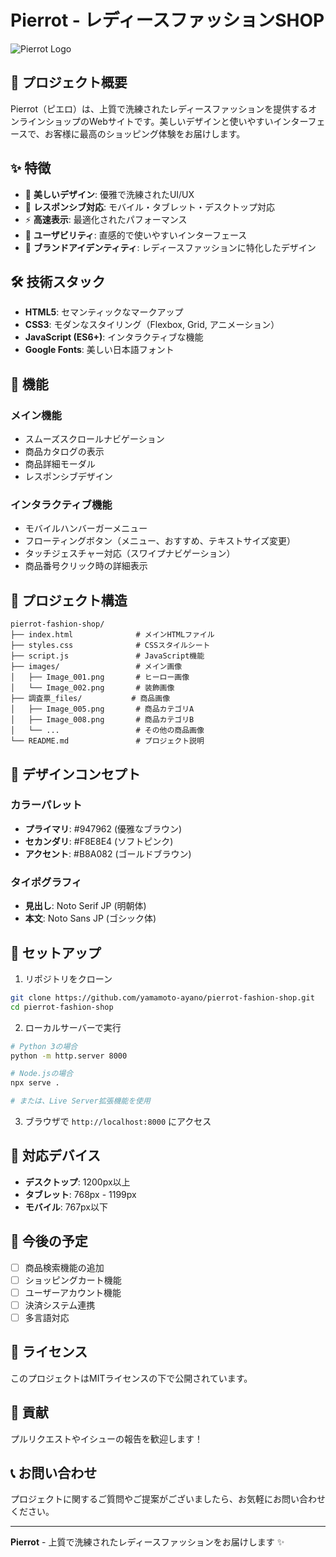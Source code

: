 # Pierrot - レディースファッションSHOP

![Pierrot Logo](https://img.shields.io/badge/Pierrot-Fashion%20Shop-pink?style=for-the-badge&logo=shopping-bag)

## 📖 プロジェクト概要

Pierrot（ピエロ）は、上質で洗練されたレディースファッションを提供するオンラインショップのWebサイトです。美しいデザインと使いやすいインターフェースで、お客様に最高のショッピング体験をお届けします。

## ✨ 特徴

- 🎨 **美しいデザイン**: 優雅で洗練されたUI/UX
- 📱 **レスポンシブ対応**: モバイル・タブレット・デスクトップ対応
- ⚡ **高速表示**: 最適化されたパフォーマンス
- 🎯 **ユーザビリティ**: 直感的で使いやすいインターフェース
- 🌸 **ブランドアイデンティティ**: レディースファッションに特化したデザイン

## 🛠️ 技術スタック

- **HTML5**: セマンティックなマークアップ
- **CSS3**: モダンなスタイリング（Flexbox, Grid, アニメーション）
- **JavaScript (ES6+)**: インタラクティブな機能
- **Google Fonts**: 美しい日本語フォント

## 🚀 機能

### メイン機能
- スムーズスクロールナビゲーション
- 商品カタログの表示
- 商品詳細モーダル
- レスポンシブデザイン

### インタラクティブ機能
- モバイルハンバーガーメニュー
- フローティングボタン（メニュー、おすすめ、テキストサイズ変更）
- タッチジェスチャー対応（スワイプナビゲーション）
- 商品番号クリック時の詳細表示

## 📁 プロジェクト構造

```
pierrot-fashion-shop/
├── index.html              # メインHTMLファイル
├── styles.css              # CSSスタイルシート
├── script.js               # JavaScript機能
├── images/                 # メイン画像
│   ├── Image_001.png       # ヒーロー画像
│   └── Image_002.png       # 装飾画像
├── 調査票_files/           # 商品画像
│   ├── Image_005.png       # 商品カテゴリA
│   ├── Image_008.png       # 商品カテゴリB
│   └── ...                 # その他の商品画像
└── README.md               # プロジェクト説明
```

## 🎨 デザインコンセプト

### カラーパレット
- **プライマリ**: #947962 (優雅なブラウン)
- **セカンダリ**: #F8E8E4 (ソフトピンク)
- **アクセント**: #B8A082 (ゴールドブラウン)

### タイポグラフィ
- **見出し**: Noto Serif JP (明朝体)
- **本文**: Noto Sans JP (ゴシック体)

## 🚀 セットアップ

1. リポジトリをクローン
```bash
git clone https://github.com/yamamoto-ayano/pierrot-fashion-shop.git
cd pierrot-fashion-shop
```

2. ローカルサーバーで実行
```bash
# Python 3の場合
python -m http.server 8000

# Node.jsの場合
npx serve .

# または、Live Server拡張機能を使用
```

3. ブラウザで `http://localhost:8000` にアクセス

## 📱 対応デバイス

- **デスクトップ**: 1200px以上
- **タブレット**: 768px - 1199px
- **モバイル**: 767px以下

## 🎯 今後の予定

- [ ] 商品検索機能の追加
- [ ] ショッピングカート機能
- [ ] ユーザーアカウント機能
- [ ] 決済システム連携
- [ ] 多言語対応

## 📄 ライセンス

このプロジェクトはMITライセンスの下で公開されています。

## 👥 貢献

プルリクエストやイシューの報告を歓迎します！

## 📞 お問い合わせ

プロジェクトに関するご質問やご提案がございましたら、お気軽にお問い合わせください。

---

**Pierrot** - 上質で洗練されたレディースファッションをお届けします ✨
